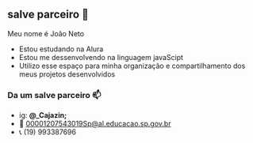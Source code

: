 ## salve parceiro 🤙

Meu nome é João Neto

- Estou estudando na Alura
- Estou me dessenvolvendo na linguagem javaScipt
- Utilizo esse espaço para minha organização e compartilhamento dos meus projetos desenvolvidos

### Da um salve parceiro 📫
- ig: **@_Cajazin;**
- 📧 00001207543019Sp@al.educacao.sp.gov.br
- 📞 (19) 993387696
